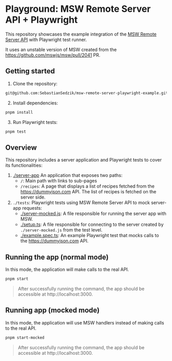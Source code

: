 # Playground: MSW Remote Server API + Playwright

This repository showcases the example integration of the [MSW Remote Server API](https://github.com/mswjs/msw/pull/2041) with Playwright test runner.

It uses an unstable version of MSW created from the https://github.com/mswjs/msw/pull/2041 PR.

## Getting started

1. Clone the repository:
  ```sh
  git@github.com:SebastianSedzik/msw-remote-server-playwright-example.git
  ```
2. Install dependencies:
  ```sh
  pnpm install
  ```
3. Run Playwright tests:
  ```sh
  pnpm test
  ```

## Overview
This repository includes a server application and Playwright tests to cover its functionalities:

1. [./server-app](https://github.com/SebastianSedzik/msw-remote-server-playwright-example/blob/master/server-app/index.js) An application that exposes two paths:
    - `/`: Main path with links to sub-pages
    - `/recipes`: A page that displays a list of recipes fetched from the https://dummyjson.com API. The list of recipes is fetched on the server side.
2. `./tests`: Playwright tests using MSW Remote Server API to mock server-app requests:
    - [./server-mocked.js](https://github.com/SebastianSedzik/msw-remote-server-playwright-example/blob/master/tests/server-mocked.js): A file responsible for running the server app with MSW.
    - [./setup.ts](https://github.com/SebastianSedzik/msw-remote-server-playwright-example/blob/master/tests/setup.ts): A file responsible for connecting to the server created by `./server-mocked.js` from the test level.
    - [./example.spec.ts](https://github.com/SebastianSedzik/msw-remote-server-playwright-example/blob/master/tests/example.spec.ts): An example Playwright test that mocks calls to the https://dummyjson.com API.

## Running the app (normal mode)
In this mode, the application will make calls to the real API.

```sh
pnpm start
```
> After successfully running the command, the app should be accessible at http://localhost:3000.

## Running app (mocked mode)
In this mode, the application will use MSW handlers instead of making calls to the real API.

```sh
pnpm start-mocked
```
> After successfully running the command, the app should be accessible at http://localhost:3000.
